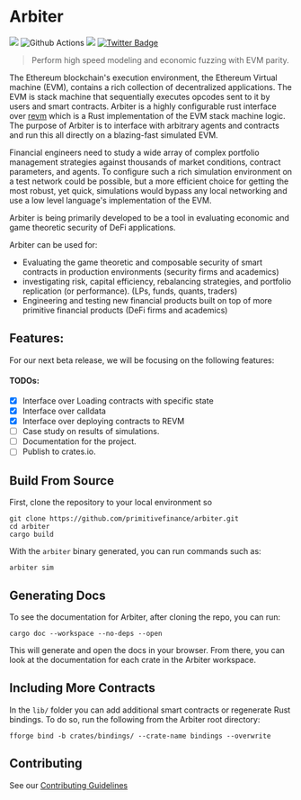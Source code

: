 # Arbiter

![](https://visitor-badge.laobi.icu/badge?page_id=arbiter)
![Github Actions](https://github.com/primitivefinance/arbiter/workflows/Rust/badge.svg)
[![](https://dcbadge.vercel.app/api/server/primitive?style=flat)](https://discord.gg/primitive)
[![Twitter Badge](https://badgen.net/badge/icon/twitter?icon=twitter&label)](https://twitter.com/primitivefi)

> Perform high speed modeling and economic fuzzing with EVM parity.

The Ethereum blockchain's execution environment, the Ethereum Virtual machine (EVM), contains a rich collection of decentralized applications. The EVM is stack machine that sequentially executes opcodes sent to it by users and smart contracts. Arbiter is a highly configurable rust interface over [revm](https://github.com/bluealloy/revm) which is a Rust implementation of the EVM stack machine logic. The purpose of Arbiter is to interface with arbitrary agents and contracts and run this all directly on a blazing-fast simulated EVM.

Financial engineers need to study a wide array of complex portfolio management strategies against thousands of market conditions, contract parameters, and agents. To configure such a rich simulation environment on a test network could be possible, but a more efficient choice for getting the most robust, yet quick, simulations would bypass any local networking and use a low level language's  implementation of the EVM.

Arbiter is being primarily developed to be a tool in evaluating economic and game theoretic security of DeFi applications. 

Arbiter can be used for:
- Evaluating the game theoretic and composable security of smart contracts in production environments (security firms and academics)
- investigating risk, capital efficiency, rebalancing strategies, and portfolio replication (or performance). (LPs, funds, quants, traders)
- Engineering and testing new financial products built on top of more primitive financial products (DeFi firms and academics)

## Features:

For our next beta release, we will be focusing on the following features:

#### TODOs:

- [x] Interface over Loading contracts with specific state
- [x] Interface over calldata
- [x] Interface over deploying contracts to REVM
- [ ] Case study on results of simulations.
- [ ] Documentation for the project.
- [ ] Publish to crates.io.

## Build From Source

First, clone the repository to your local environment so

```
git clone https://github.com/primitivefinance/arbiter.git
cd arbiter
cargo build
```

With the `arbiter` binary generated, you can run commands such as:
```
arbiter sim
```

## Generating Docs
To see the documentation for Arbiter, after cloning the repo, you can run:
```
cargo doc --workspace --no-deps --open
```
This will generate and open the docs in your browser. From there, you can look at the documentation for each crate in the Arbiter workspace.

## Including More Contracts

In the `lib/` folder you can add additional smart contracts or regenerate Rust bindings. To do so, run the following from the Arbiter root directory:

```
fforge bind -b crates/bindings/ --crate-name bindings --overwrite
```

## Contributing

See our [Contributing Guidelines](https://github.com/primitivefinance/arbiter/blob/main/.github/CONTRIBUTING.md)
